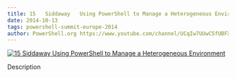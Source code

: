 ```yaml
---
title: 15   Siddaway   Using PowerShell to Manage a Heterogeneous Environment
date: 2014-10-13
tags: powershell-summit-europe-2014
author: PowerShell.org https://www.youtube.com/channel/UCqIw7UUwC5fUBFXYX68aMrQ
---
```


[![15   Siddaway   Using PowerShell to Manage a Heterogeneous Environment](https://i3.ytimg.com/vi/V73IU8_8sy0/hqdefault.jpg "15   Siddaway   Using PowerShell to Manage a Heterogeneous Environment")](https://www.youtube.com/watch?v=V73IU8_8sy0)

Description
